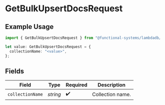 # GetBulkUpsertDocsRequest

## Example Usage

```typescript
import { GetBulkUpsertDocsRequest } from "@functional-systems/lambdadb/models/operations";

let value: GetBulkUpsertDocsRequest = {
  collectionName: "<value>",
};
```

## Fields

| Field              | Type               | Required           | Description        |
| ------------------ | ------------------ | ------------------ | ------------------ |
| `collectionName`   | *string*           | :heavy_check_mark: | Collection name.   |